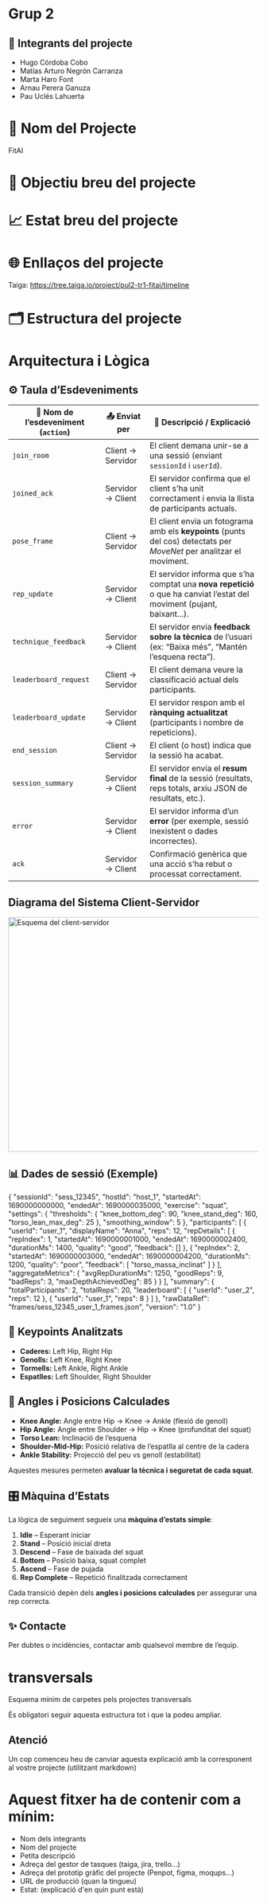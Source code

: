 # Grup 2

## 👥 Integrants del projecte

- Hugo Córdoba Cobo
- Matías Arturo Negrón Carranza
- Marta Haro Font
- Arnau Perera Ganuza
- Pau Uclés Lahuerta

# 🌟 Nom del Projecte
FitAI

# 🎯 Objectiu breu del projecte
# 📈 Estat breu del projecte
# 🌐 Enllaços del projecte
Taiga: https://tree.taiga.io/project/pul2-tr1-fitai/timeline
# 🗂️ Estructura del projecte

# Arquitectura i Lògica 
## ⚙️ Taula d’Esdeveniments

| 🧩 **Nom de l’esdeveniment (`action`)** | 📤 **Enviat per** | 💬 **Descripció / Explicació**                                                                                          |
| --------------------------------------- | ----------------- | ----------------------------------------------------------------------------------------------------------------------- |
| `join_room`                             | Client → Servidor | El client demana unir-se a una sessió (enviant `sessionId` i `userId`).                                                 |
| `joined_ack`                            | Servidor → Client | El servidor confirma que el client s’ha unit correctament i envia la llista de participants actuals.                    |
| `pose_frame`                            | Client → Servidor | El client envia un fotograma amb els **keypoints** (punts del cos) detectats per *MoveNet* per analitzar el moviment.   |
| `rep_update`                            | Servidor → Client | El servidor informa que s’ha comptat una **nova repetició** o que ha canviat l’estat del moviment (pujant, baixant...). |
| `technique_feedback`                    | Servidor → Client | El servidor envia **feedback sobre la tècnica** de l’usuari (ex: “Baixa més”, “Mantén l’esquena recta”).                |
| `leaderboard_request`                   | Client → Servidor | El client demana veure la classificació actual dels participants.                                                       |
| `leaderboard_update`                    | Servidor → Client | El servidor respon amb el **rànquing actualitzat** (participants i nombre de repeticions).                              |
| `end_session`                           | Client → Servidor | El client (o host) indica que la sessió ha acabat.                                                                      |
| `session_summary`                       | Servidor → Client | El servidor envia el **resum final** de la sessió (resultats, reps totals, arxiu JSON de resultats, etc.).              |
| `error`                                 | Servidor → Client | El servidor informa d’un **error** (per exemple, sessió inexistent o dades incorrectes).                                |
| `ack`                                   | Servidor → Client | Confirmació genèrica que una acció s’ha rebut o processat correctament.                                                 |

## Diagrama del Sistema Client-Servidor
<img width="641" height="471" alt="Esquema del client-servidor" src="https://github.com/user-attachments/assets/7573870f-318d-458a-b757-87ac8efd015b" />

## 📊 Dades de sessió (Exemple)
{
  "sessionId": "sess_12345",
  "hostId": "host_1",
  "startedAt": 1690000000000,
  "endedAt": 1690000035000,
  "exercise": "squat",
  "settings": {
    "thresholds": {
      "knee_bottom_deg": 90,
      "knee_stand_deg": 160,
      "torso_lean_max_deg": 25
    },
    "smoothing_window": 5
  },
  "participants": [
    {
      "userId": "user_1",
      "displayName": "Anna",
      "reps": 12,
      "repDetails": [
        {
          "repIndex": 1,
          "startedAt": 1690000001000,
          "endedAt": 1690000002400,
          "durationMs": 1400,
          "quality": "good",
          "feedback": []
        },
        {
          "repIndex": 2,
          "startedAt": 1690000003000,
          "endedAt": 1690000004200,
          "durationMs": 1200,
          "quality": "poor",
          "feedback": [
            "torso_massa_inclinat"
          ]
        }
      ],
      "aggregateMetrics": {
        "avgRepDurationMs": 1250,
        "goodReps": 9,
        "badReps": 3,
        "maxDepthAchievedDeg": 85
      }
    }
  ],
  "summary": {
    "totalParticipants": 2,
    "totalReps": 20,
    "leaderboard": [
      {
        "userId": "user_2",
        "reps": 12
      },
      {
        "userId": "user_1",
        "reps": 8
      }
    ]
  },
  "rawDataRef": "frames/sess_12345_user_1_frames.json",
  "version": "1.0"
}

## 🔑 Keypoints Analitzats
- **Caderes:** Left Hip, Right Hip  
- **Genolls:** Left Knee, Right Knee  
- **Tormells:** Left Ankle, Right Ankle  
- **Espatlles:** Left Shoulder, Right Shoulder 

## 📐 Angles i Posicions Calculades
- **Knee Angle:** Angle entre Hip → Knee → Ankle (flexió de genoll)  
- **Hip Angle:** Angle entre Shoulder → Hip → Knee (profunditat del squat)  
- **Torso Lean:** Inclinació de l’esquena  
- **Shoulder-Mid-Hip:** Posició relativa de l’espatlla al centre de la cadera  
- **Ankle Stability:** Projecció del peu vs genoll (estabilitat)  

Aquestes mesures permeten **avaluar la tècnica i seguretat de cada squat**.  

## 🎛 Màquina d’Estats
La lògica de seguiment segueix una **màquina d’estats simple**:  

1. **Idle** – Esperant iniciar  
2. **Stand** – Posició inicial dreta  
3. **Descend** – Fase de baixada del squat  
4. **Bottom** – Posició baixa, squat complet  
5. **Ascend** – Fase de pujada  
6. **Rep Complete** – Repetició finalitzada correctament  

Cada transició depèn dels **angles i posicions calculades** per assegurar una rep correcta.

## ✨ Contacte
Per dubtes o incidències, contactar amb qualsevol membre de l’equip. 

# transversals
Esquema mínim de carpetes pels projectes transversals

És obligatori seguir aquesta estructura tot i que la podeu ampliar.

## Atenció
Un cop comenceu heu de canviar aquesta explicació amb la corresponent al vostre projecte (utilitzant markdown)

# Aquest fitxer ha de contenir com a mínim:
 * Nom dels integrants
 * Nom del projecte
 * Petita descripció
 * Adreça del gestor de tasques (taiga, jira, trello...)
 * Adreça del prototip gràfic del projecte (Penpot, figma, moqups...)
 * URL de producció (quan la tingueu)
 * Estat: (explicació d'en quin punt està)

